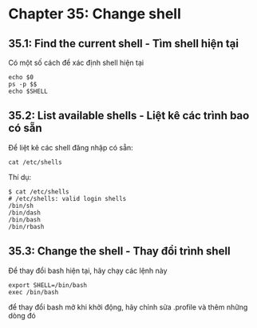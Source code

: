 # Chapter 35: Change shell

## 35.1: Find the current shell - Tìm shell hiện tại

Có một số cách để xác định shell hiện tại

```
echo $0
ps -p $$
echo $SHELL
```

## 35.2: List available shells - Liệt kê các trình bao có sẵn

Để liệt kê các shell đăng nhập có sẵn:

```
cat /etc/shells
```

Thí dụ:

```
$ cat /etc/shells
# /etc/shells: valid login shells
/bin/sh
/bin/dash
/bin/bash
/bin/rbash
```

## 35.3: Change the shell - Thay đổi trình shell
Để thay đổi bash hiện tại, hãy chạy các lệnh này

```
export SHELL=/bin/bash
exec /bin/bash
```

để thay đổi bash mở khi khởi động, hãy chỉnh sửa .profile và thêm những dòng đó